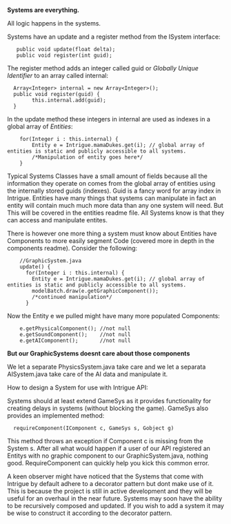 **Systems are everything.**


All logic happens in the systems.  


Systems have an update and a register method from the ISystem interface: 


       public void update(float delta);
       public void register(int guid);


The register method adds an integer called guid or *Globally Unique Identifier* to an array called internal:


      Array<Integer> internal = new Array<Integer>();
      public void register(guid) {
      		this.internal.add(guid);
      }


In the update method these integers in internal are used as indexes in a global array of *Entities*:


		for(Integer i : this.internal) {
			Entity e = Intrigue.mamaDukes.get(i); // global array of entities is static and publicly accessible to all systems.
			/*Manipulation of entity goes here*/
		}


Typical Systems Classes have a small amount of fields because all the information they operate on comes from the global array 
of entities using the internally stored guids (indexes).  Guid is a fancy word for array index in Intrigue.  Entities have many
things that systems can manipulate in fact an entity will contain much much more data than any one system will need.  But
This will be covered in the entities readme file.  All Systems know is that they can access and manipulate entites.


There is however one more thing a system must know about Entities have Components to more easily segment Code (covered more
in depth in the components readme).  Consider the following:


        //GraphicSystem.java
	    update() {
          for(Integer i : this.internal) {
			Entity e = Intrigue.mamaDukes.get(i); // global array of entities is static and publicly accessible to all systems.
			modelBatch.draw(e.getGraphicComponent());
			/*continued manipulation*/
		  }


Now the Entity e we pulled might have many more populated Components:


		e.getPhysicalComponent(); //not null
		e.getSoundComponent();    //not null
		e.getAIComponent();       //not null
		
		
**But our GraphicSystems doesnt care about those components**

We let a separate PhysicsSystem.java take care and we let a separata AISystem.java take care of the AI data and manipulate it.


How to design a System for use with Intrigue API:

Systems should at least extend GameSys as it provides functionality for creating delays in systems (without blocking the game).
GameSys also provides an implemented method:


      requireComponent(IComponent c, GameSys s, Gobject g) 
      
This method throws an exception if Component c is missing from the System s.  After all what would happen if a user of our API
registered an Entitys with no graphic component to our GraphicSystem.java, nothing good.  RequireComponent can quickly help
you kick this common error.


A keen observer might have noticed that the Systems that come with Intrigue by default adhere to a decorator pattern but dont 
make use of it.  This is because the project is still in active development and they will be useful for an overhaul in the
near future.   Systems may soon have the ability to be recursively composed and updated.   If you wish to add a system it may be
 wise to construct it according to the decorator pattern.

